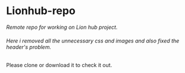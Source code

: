 Lionhub-repo
============

*Remote repo for working on Lion hub project.*

###### Here i removed all the unnecessary css and images and also fixed the header's problem.

Please clone or download it to check it out.
